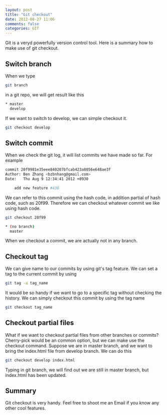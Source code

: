 ```yaml
---
layout: post
title: "Git checkout"
date: 2012-08-27 11:06
comments: false
categories: GIT
---
```

Git is a veryd powerfully version control tool. Here is a summary how to make use of git checkout.
## Switch branch
When we type 
```bash
git branch
```
in a git repo, we will get result like this

```bash
* master
  develop
```
If we want to switch to develop, we can simple checkout it.
```bash
git checkout develop
```

## Switch commit
When we check the git log, it will list commits we have made so far. For example
```bash
commit 20f9981e35eee840207bfcab423a8056e648ae3f
Author: Ben Zhang <bzbnhang@gmail.com>
Date:   Thu Aug 9 12:34:41 2012 +0930

    add new feature #436
```
We can refer to this commit using the hash code, in addition partial of hash code, such as 20f99. Therefore we can checkout whatever commit we like using hash code.
```bash
git checkout 20f99

* (no branch)
  master
```
When we checkout a commit, we are actually not in any branch.

## Checkout tag
We can give name to our commits by using git's tag feature. We can set a tag to the current commit by using 
```bash
git tag -a tag_name
```
It would be so handy if we want to go to a specific tag without checking the history. We can simply checkout this commit by using the tag name
```bash
git checkout tag_name
```

## Checkout partial files

What if we want to checkout partial files from other branches or commits? Cherry-pick would be an common option, but we can make use the checkout command. Suppose we are in master branch, and we want to bring the index.html file from develop branch. We can do this
```bash
git checkout develop index.html
```
Typing in git branch, we will find out we are still in master branch, but index.html has been updated.

## Summary
Git checkout is very handy. Feel free to shoot me an Email if you know any other cool features.